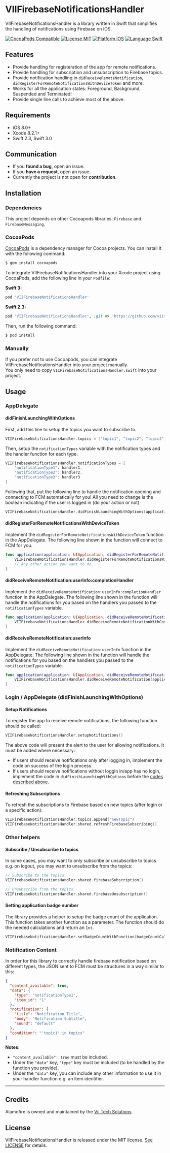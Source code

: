 # VIIFirebaseNotificationsHandler

VIIFirebaseNotificationsHandler is a library written in Swift that simplifies the handling of notifications using Firebase on iOS.

[![CocoaPods Compatible](https://img.shields.io/badge/Cocoapods-compatible-blue.svg)](https://img.shields.io/badge/Cocoapods-compatible-blue.svg)
[![License MIT](https://img.shields.io/badge/license-MIT-lightgrey.svg)](https://img.shields.io/badge/license-MIT-lightgrey.svg)
[![Platform iOS](https://img.shields.io/badge/platform-ios-yellow.svg)](https://img.shields.io/badge/platform-ios-yellow.svg)
[![Language Swift](https://img.shields.io/badge/language-swift-orange.svg)](https://img.shields.io/badge/language-swift-orange.svg)

## Features
- Provide handling for registeration of the app for remote notifications.
- Provide handling for subscription and unsubscription to Firebase topics.
- Provide notification handling in `didReceiveRemoteNotification`, `didRegisterForRemoteNotificationsWithDeviceToken` and more.
- Works for all the application states: Foreground, Background, Suspended and Terminated!
- Provide single line calls to achieve most of the above.

## Requirements

- iOS 8.0+
- Xcode 8.2.1+
- Swift 2.3, Swift 3.0

## Communication

- If you **found a bug**, open an issue.
- If you **have a request**, open an issue.
- Currently the project is not open for **contribution**.

## Installation
### Dependencies
This project depends on other Cocoapods libraries: `Firebase` and `FirebaseMessaging`.

### CocoaPods

[CocoaPods](http://cocoapods.org) is a dependency manager for Cocoa projects. You can install it with the following command:

```bash
$ gem install cocoapods
```

To integrate VIIFirebaseNotificationsHandler into your Xcode project using CocoaPods, add the following line in your `Podfile`:

**Swift 3:**
```ruby
pod 'VIIFirebaseNotificationsHandler'
```

**Swift 2.3:**
```ruby
pod 'VIIFirebaseNotificationsHandler', :git => 'https://github.com/viitech/VIIFirebaseNotificationsHandler.git', :branch => 'Swift2.3'
```

Then, run the following command:

```bash
$ pod install
```

### Manually

If you prefer not to use Cocoapods, you can integrate VIIFirebaseNotificationsHandler into your project manually.     
You only need to copy `VIIFirebaseNotificationsHandler.swift` into your project.


## Usage

### AppDelegate
#### didFinishLaunchingWithOptions

First, add this line to setup the topics you want to subscribe to.
```swift
VIIFirebaseNotificationsHandler.topics = ["topic1", "topic2", "topic3"]
```

Then, setup the `notificationTypes` variable with the notification types and the handler function for each type.
```swift
VIIFirebaseNotificationsHandler.notificationTypes = [
	"notificationType1": handler1,
	"notificationType2": handler2,
	"notificationType3": handler3
]
```

Following that, put the following line to handle the notification opening and connecting to FCM automatically for you!
All you need to change is the boolean indicating if the user is logged in (do your action or not).
```swift
VIIFirebaseNotificationsHandler.didFinishLaunchingWithOptions(application, isLoggedIn: true) // isLoggedIn always true if there's no login required.
```

#### didRegisterForRemoteNotificationsWithDeviceToken

Implement the `didRegisterForRemoteNotificationsWithDeviceToken` function in the AppDelegate.
The following line shown in the function will connect to FCM for you.
```swift
func application(application: UIApplication, didRegisterForRemoteNotificationsWithDeviceToken deviceToken: NSData) {
	VIIFirebaseNotificationsHandler.didRegisterForRemoteNotificationsWithDeviceToken(deviceToken)
	// Any other action you want to do.
}
```

#### didReceiveRemoteNotification:userInfo:completionHandler

Implement the `didReceiveRemoteNotification:userInfo:completionHandler` function in the AppDelegate.
The following line shown in the function will handle the notifications for you based on the handlers you passed to the `notificationTypes` variable.
```swift
func application(application: UIApplication, didReceiveRemoteNotification userInfo: [NSObject : AnyObject], fetchCompletionHandler completionHandler: (UIBackgroundFetchResult) -> Void) {
	VIIFirebaseNotificationsHandler.didReceiveRemoteNotificationWithCompletion(application, userInfo: userInfo as! [String: AnyObject], completionHandler: completionHandler, isLoggedIn: true) // isLoggedIn always true if there's no login required.
}
```

#### didReceiveRemoteNotification:userInfo

Implement the `didReceiveRemoteNotification:userInfo` function in the AppDelegate.
The following line shown in the function will handle the notifications for you based on the handlers you passed to the `notificationTypes` variable.
```swift
func application(application: UIApplication, didReceiveRemoteNotification userInfo: [NSObject : AnyObject], fetchCompletionHandler completionHandler: (UIBackgroundFetchResult) -> Void) {
	VIIFirebaseNotificationsHandler.didReceiveRemoteNotification(application, userInfo: userInfo as! [String: AnyObject], isLoggedIn: true) // isLoggedIn always true if there's no login required.
}
```

### Login / AppDelegate (didFinishLaunchingWithOptions)
#### Setup Notifications
To register the app to receive remote notifications, the following function should be called:
```swift
VIIFirebaseNotificationsHandler.setupNotifications()
```
The above code will present the alert to the user for allowing notifications. It must be added where necessary:
- If users should receive notifications only after logging in, implement the code on success of the login process.
- If users should receive notifications without loggin in/app has no login, implement the code in `didFinishLaunchingWithOptions` before the [codes described above](#didfinishlaunchingwithoptions).

#### Refreshing Subscriptions
To refresh the subscriptions to Firebase based on new topics (after login or a specific action):
```swift
VIIFirebaseNotificationsHandler.topics.append("newTopic")
VIIFirebaseNotificationsHandler.shared.refreshFirebaseSubscribing()
```

### Other helpers
#### Subscribe / Unsubscribe to topics
In some cases, you may want to only subscribe or unsubscribe to topics e.g. on logout, you may want to unsubscribe from the topics:
```swift
// Subscribe to the topics
VIIFirebaseNotificationsHandler.shared.firebaseSubscription()

// Unsubscribe from the topics
VIIFirebaseNotificationsHandler.shared.firebaseUnsubscription()
```

#### Setting application badge number
The library provides a helper to setup the badge count of the application.
This function takes another function as a parameter. The function should do the needed calculations and return an `Int`.
```swift
VIIFirebaseNotificationsHandler.setBadgeCountWithFunction(badgeCountCalculation)
```

### Notification Content

In order for this library to correctly handle firebase notification based on different types, the JSON sent to FCM must be structures in a way similar to this:
```json
{  
  "content_available": true,
  "data": {
  	"type": "notificationType1",
  	"item_id": "1"
  },
  "notification": {
    "title": "Notification Title",
    "body": "Notification Subtitle",
    "sound": "default"
  },
  "condition": "'topic1' in topics"
}
```
**Notes:**
- `"content_available": true` must be included.
- Under the `"data"` key, `"type"` key must be included (to be handled by the function you provide).
- Under the `"data"` key, you can include any other information to use it in your handler function e.g. an item identifier.

---

## Credits

Alamofire is owned and maintained by the [Vii Tech Solutions](http://viitech.net).

## License

VIIFirebaseNotificationsHandler is released under the MIT license. [See LICENSE](https://github.com/viitech/VIIFirebaseNotificationsHandler/blob/master/LICENSE.md) for details.
